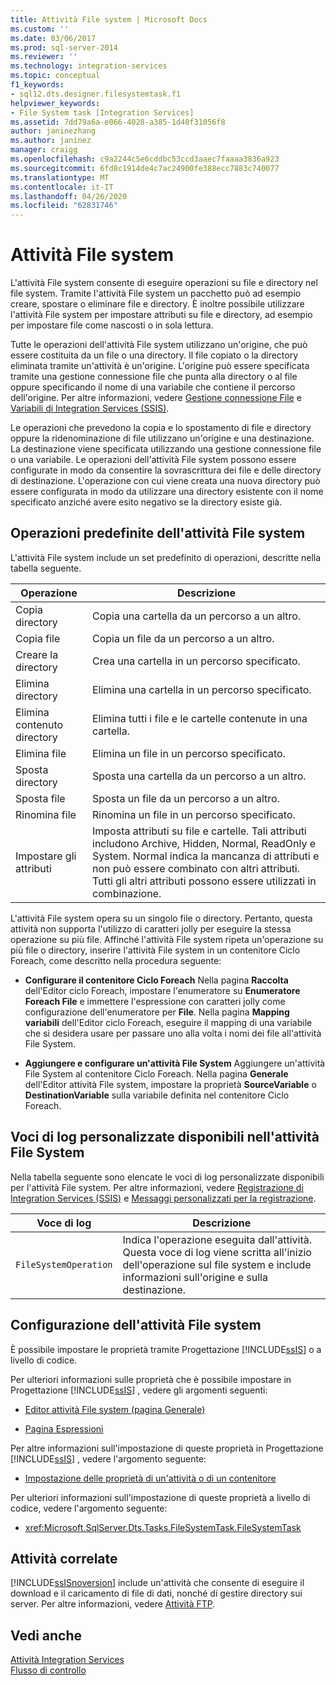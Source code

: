 ```yaml
---
title: Attività File system | Microsoft Docs
ms.custom: ''
ms.date: 03/06/2017
ms.prod: sql-server-2014
ms.reviewer: ''
ms.technology: integration-services
ms.topic: conceptual
f1_keywords:
- sql12.dts.designer.filesystemtask.f1
helpviewer_keywords:
- File System task [Integration Services]
ms.assetid: 7dd79a6a-e066-4028-a385-1d40f31056f8
author: janinezhang
ms.author: janinez
manager: craigg
ms.openlocfilehash: c9a2244c5e6cddbc53ccd3aaec7faaaa3836a923
ms.sourcegitcommit: 6fd8c1914de4c7ac24900fe388ecc7883c740077
ms.translationtype: MT
ms.contentlocale: it-IT
ms.lasthandoff: 04/26/2020
ms.locfileid: "62831746"
---
```

# <a name="file-system-task"></a>Attività File system
  L'attività File system consente di eseguire operazioni su file e directory nel file system. Tramite l'attività File system un pacchetto può ad esempio creare, spostare o eliminare file e directory. È inoltre possibile utilizzare l'attività File system per impostare attributi su file e directory, ad esempio per impostare file come nascosti o in sola lettura.  
  
 Tutte le operazioni dell'attività File system utilizzano un'origine, che può essere costituita da un file o una directory. Il file copiato o la directory eliminata tramite un'attività è un'origine. L'origine può essere specificata tramite una gestione connessione file che punta alla directory o al file oppure specificando il nome di una variabile che contiene il percorso dell'origine. Per altre informazioni, vedere [Gestione connessione File](../connection-manager/file-connection-manager.md) e [Variabili di Integration Services &#40;SSIS&#41;](../integration-services-ssis-variables.md).  
  
 Le operazioni che prevedono la copia e lo spostamento di file e directory oppure la ridenominazione di file utilizzano un'origine e una destinazione. La destinazione viene specificata utilizzando una gestione connessione file o una variabile. Le operazioni dell'attività File system possono essere configurate in modo da consentire la sovrascrittura dei file e delle directory di destinazione. L'operazione con cui viene creata una nuova directory può essere configurata in modo da utilizzare una directory esistente con il nome specificato anziché avere esito negativo se la directory esiste già.  
  
## <a name="predefined-file-system-operations"></a>Operazioni predefinite dell'attività File system  
 L'attività File system include un set predefinito di operazioni, descritte nella tabella seguente.  
  
|Operazione|Descrizione|  
|---------------|-----------------|  
|Copia directory|Copia una cartella da un percorso a un altro.|  
|Copia file|Copia un file da un percorso a un altro.|  
|Creare la directory|Crea una cartella in un percorso specificato.|  
|Elimina directory|Elimina una cartella in un percorso specificato.|  
|Elimina contenuto directory|Elimina tutti i file e le cartelle contenute in una cartella.|  
|Elimina file|Elimina un file in un percorso specificato.|  
|Sposta directory|Sposta una cartella da un percorso a un altro.|  
|Sposta file|Sposta un file da un percorso a un altro.|  
|Rinomina file|Rinomina un file in un percorso specificato.|  
|Impostare gli attributi|Imposta attributi su file e cartelle. Tali attributi includono Archive, Hidden, Normal, ReadOnly e System. Normal indica la mancanza di attributi e non può essere combinato con altri attributi. Tutti gli altri attributi possono essere utilizzati in combinazione.|  
  
 L'attività File system opera su un singolo file o directory. Pertanto, questa attività non supporta l'utilizzo di caratteri jolly per eseguire la stessa operazione su più file. Affinché l'attività File system ripeta un'operazione su più file o directory, inserire l'attività File system in un contenitore Ciclo Foreach, come descritto nella procedura seguente:  
  
-   **Configurare il contenitore Ciclo Foreach** Nella pagina **Raccolta** dell'Editor ciclo Foreach, impostare l'enumeratore su **Enumeratore Foreach File** e immettere l'espressione con caratteri jolly come configurazione dell'enumeratore per **File**. Nella pagina **Mapping variabili** dell'Editor ciclo Foreach, eseguire il mapping di una variabile che si desidera usare per passare uno alla volta i nomi dei file all'attività File System.  
  
-   **Aggiungere e configurare un'attività File System** Aggiungere un'attività File System al contenitore Ciclo Foreach. Nella pagina **Generale** dell'Editor attività File system, impostare la proprietà **SourceVariable** o **DestinationVariable** sulla variabile definita nel contenitore Ciclo Foreach.  
  
## <a name="custom-log-entries-available-on-the-file-system-task"></a>Voci di log personalizzate disponibili nell'attività File System  
 Nella tabella seguente sono elencate le voci di log personalizzate disponibili per l'attività File system. Per altre informazioni, vedere [Registrazione di Integration Services &#40;SSIS&#41;](../performance/integration-services-ssis-logging.md) e [Messaggi personalizzati per la registrazione](../custom-messages-for-logging.md).  
  
|Voce di log|Descrizione|  
|---------------|-----------------|  
|`FileSystemOperation`|Indica l'operazione eseguita dall'attività. Questa voce di log viene scritta all'inizio dell'operazione sul file system e include informazioni sull'origine e sulla destinazione.|  
  
## <a name="configuring-the-file-system-task"></a>Configurazione dell'attività File system  
 È possibile impostare le proprietà tramite Progettazione [!INCLUDE[ssIS](../../includes/ssis-md.md)] o a livello di codice.  
  
 Per ulteriori informazioni sulle proprietà che è possibile impostare in Progettazione [!INCLUDE[ssIS](../../includes/ssis-md.md)] , vedere gli argomenti seguenti:  
  
-   [Editor attività File system &#40;pagina Generale&#41;](../general-page-of-integration-services-designers-options.md)  
  
-   [Pagina Espressioni](../expressions/expressions-page.md)  
  
 Per altre informazioni sull'impostazione di queste proprietà in Progettazione [!INCLUDE[ssIS](../../includes/ssis-md.md)] , vedere l'argomento seguente:  
  
-   [Impostazione delle proprietà di un'attività o di un contenitore](../set-the-properties-of-a-task-or-container.md)  
  
 Per ulteriori informazioni sull'impostazione di queste proprietà a livello di codice, vedere l'argomento seguente:  
  
-   <xref:Microsoft.SqlServer.Dts.Tasks.FileSystemTask.FileSystemTask>  
  
## <a name="related-tasks"></a>Attività correlate  
 [!INCLUDE[ssISnoversion](../../includes/ssisnoversion-md.md)] include un'attività che consente di eseguire il download e il caricamento di file di dati, nonché di gestire directory sui server. Per altre informazioni, vedere [Attività FTP](ftp-task.md).  
  
## <a name="see-also"></a>Vedi anche  
 [Attività Integration Services](integration-services-tasks.md)   
 [Flusso di controllo](control-flow.md)  
  
  
